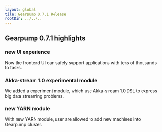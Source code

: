```yaml
---
layout: global
tile: Gearpump 0.7.1 Release
rootDir: ../../..
---
```


## Gearpump 0.7.1 highlights

### new UI experience
Now the frontend UI can safely support applications with tens of thousands to tasks.

### Akka-stream 1.0 experimental module
We added a experiment module, which use Akka-stream 1.0 DSL to express big data streaming problems.

### new YARN module
With new YARN module, user are allowed to add new machines into Gearpump cluster.